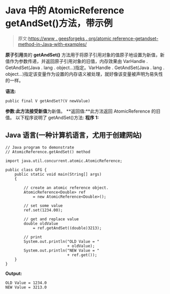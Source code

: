 # Java 中的 AtomicReference getAndSet()方法，带示例

> 原文:[https://www . geesforgeks . org/atomic reference-getandset-method-in-Java-with-examples/](https://www.geeksforgeeks.org/atomicreference-getandset-method-in-java-with-examples/)

**原子引用**类的 **getAndSet()** 方法用于将原子引用对象的值原子地设置为新值，新值作为参数传递，并返回原子引用对象的旧值，内存效果由 VarHandle . GetAndSet(Java . lang . object…)指定。VarHandle . GetAndSet(Java . lang . object…)指定该变量作为设置的内存语义被处理，就好像该变量被声明为易失性的一样。

**语法:**

```
public final V getAndSet?(V newValue)
```

**参数:**此方法接受**新值**为新值。
**返回值:**此方法返回 AtomicReference 的旧值。
以下程序说明了 getAndSet()方法:
**程序 1:**

## Java 语言(一种计算机语言，尤用于创建网站)

```
// Java program to demonstrate
// AtomicReference.getAndSet() method

import java.util.concurrent.atomic.AtomicReference;

public class GFG {
    public static void main(String[] args)
    {

        // create an atomic reference object.
        AtomicReference<Double> ref
            = new AtomicReference<Double>();

        // set some value
        ref.set(1234.00);

        // get and replace value
        double oldValue
            = ref.getAndSet((double)3213);

        // print
        System.out.println("OLD Value = "
                           + oldValue);
        System.out.println("NEW Value = "
                           + ref.get());
    }
}
```

**Output:** 

```
OLD Value = 1234.0
NEW Value = 3213.0
```